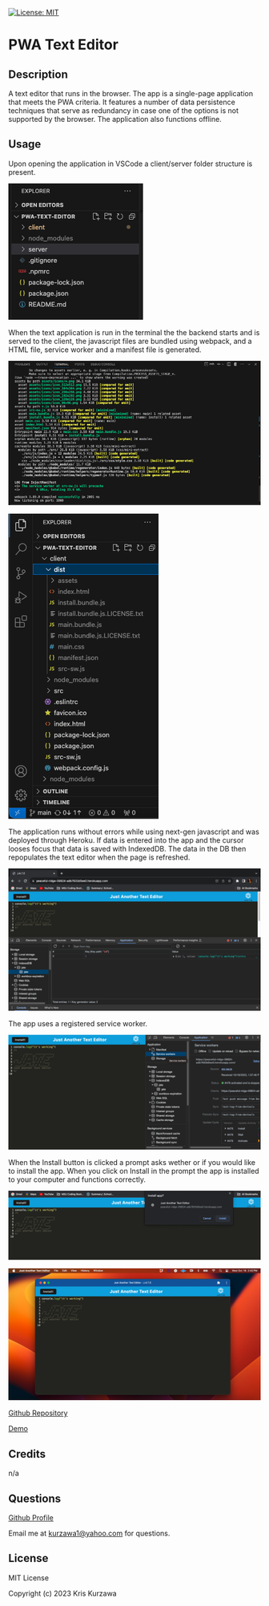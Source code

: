 [![License: MIT](https://img.shields.io/badge/License-MIT-yellow.svg)](https://opensource.org/licenses/MIT)
# PWA Text Editor

## Description

A text editor that runs in the browser. The app is a single-page application that meets the PWA criteria. It features a number of data persistence techniques that serve as redundancy in case one of the options is not supported by the browser. The application also functions offline.

## Usage 

Upon opening the application in VSCode a client/server folder structure is present.

![screenshot1](./client/src/images/screenshots/screenshot1.png)

When the text application is run in the terminal the the backend starts and is served to the client, the javascript files are bundled using webpack, and a HTML file, service worker and a manifest file is generated. 

![screenshot2](./client/src/images/screenshots/Screenshot2.png)

![screenshot3](./client/src/images/screenshots/Screenshot3.png)

The application runs without errors while using next-gen javascript and was deployed through Heroku.  If data is entered into the app and the cursor looses focus that data is saved with IndexedDB.  The data in the DB then repopulates the text editor when the page is refreshed. 

![screenhot4](./client/src/images/screenshots/Screenshot4.png)

The app uses a registered service worker.

![sreenshot5](./client/src/images/screenshots/Screenshot5.png)

When the Install button is clicked a prompt asks wether or if you would like to install the app.  When you click on Install in the prompt the app is installed to your computer and functions correctly.

![screenshot6](./client/src/images/screenshots/Screenshot6.png)

![screenshot7](./client/src/images/screenshots/Screenshot7.png)

[Github Repository](https://github.com/KKurzawa/PWA-Text-Editor)

[Demo](https://peaceful-ridge-09824-adb7633d5ee0.herokuapp.com/)



## Credits

n/a

## Questions

[Github Profile](https://github.com/KKurzawa)

Email me at kurzawa1@yahoo.com for questions.

## License

MIT License

Copyright (c) 2023 Kris Kurzawa

